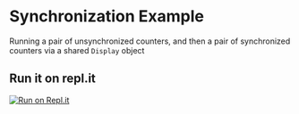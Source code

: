 # Synchronization Example

Running a pair of unsynchronized counters, and then a pair of
synchronized counters via a shared `Display` object

## Run it on repl.it

[![Run on Repl.it](https://repl.it/badge/github/murraypatterson/synchronization-example)](https://repl.it/github/murraypatterson/synchronization-example)
